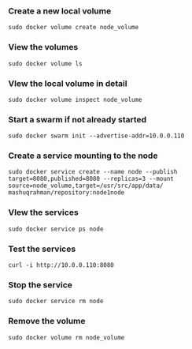 ### Create a new local volume
`sudo docker volume create node_volume`
### View the volumes
`sudo docker volume ls`
### VIew the local volume in detail
`sudo docker volume inspect node_volume`
### Start a swarm if not already started
`sudo docker swarm init --advertise-addr=10.0.0.110`
### Create a service mounting to the node
`sudo docker service create --name node --publish target=8080,published=8080 --replicas=3 --mount source=node_volume,target=/usr/src/app/data/ mashuqrahman/repository:node1node`
### VIew the services
`sudo docker service ps node`
### Test the services
`curl -i http://10.0.0.110:8080`
### Stop the service
`sudo docker service rm node`
### Remove the volume 
`sudo docker volume rm node_volume`

